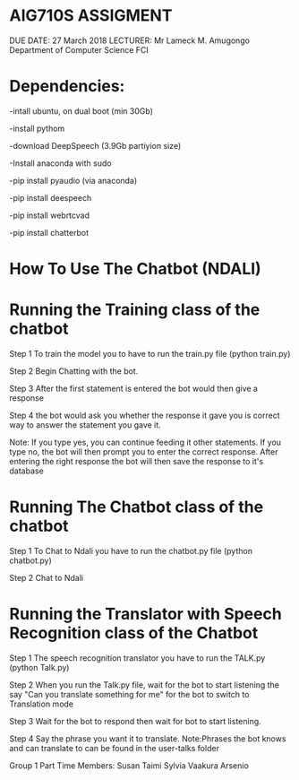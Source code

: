 AIG710S ASSIGMENT
==================

DUE DATE: 27 March 2018
LECTURER: Mr Lameck M. Amugongo
Department of Computer Science
FCI

Dependencies:
==============
-intall ubuntu, on dual boot (min 30Gb)

-install pythom

-download DeepSpeech (3.9Gb partiyion size)

-Install anaconda with sudo

-pip install pyaudio (via anaconda)

-pip install deespeech

-pip install webrtcvad

-pip install chatterbot

How To Use The Chatbot (NDALI)
==============================

Running the Training class of the chatbot
==========================================

Step 1
To train the model you to have to run the train.py file (python train.py)

Step 2
Begin Chatting with the bot. 

Step 3
After the first statement is entered the bot would then give a response

Step 4
the bot would ask you whether the response it gave you is correct way to answer the statement you gave it. 

Note:
If you type yes,  you can continue feeding it other statements. 
If you type no, the bot will then prompt you to enter the correct response. 
After entering the right response the bot will then save the response to it's database

Running The Chatbot class of the chatbot
=========================================

Step 1
To Chat to Ndali you have to run the chatbot.py file (python chatbot.py)

Step 2
Chat to Ndali

Running the Translator with Speech Recognition class of the Chatbot
====================================================================
Step 1
The speech recognition translator you have to run the TALK.py (python Talk.py)

Step 2
When you run the Talk.py  file, wait for the bot to start listening the say "Can you translate something for me"  for the bot to switch to Translation mode

Step 3
Wait for the bot to respond then wait for bot to start listening. 

Step 4
Say the phrase you want it to translate.
Note:Phrases the bot knows and can translate to can be found in the user-talks folder



Group 1
Part Time
Members: Susan
         Taimi
		 Sylvia
		 Vaakura
		 Arsenio